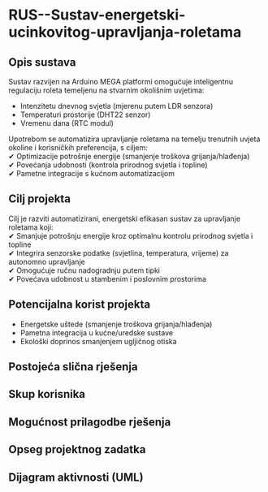 # RUS--Sustav-energetski-ucinkovitog-upravljanja-roletama
## Opis sustava
Sustav razvijen na Arduino MEGA platformi omogućuje inteligentnu regulaciju roleta temeljenu na stvarnim okolišnim uvjetima:<br>
 - Intenzitetu dnevnog svjetla (mjerenu putem LDR senzora) <br>
 - Temperaturi prostorije (DHT22 senzor) <br>
 - Vremenu dana (RTC modul) <br>
 
Upotrebom se automatizira upravljanje roletama na temelju trenutnih uvjeta okoline  i korisničkih preferencija, s ciljem: <br>
 ✔ Optimizacije potrošnje energije (smanjenje troškova grijanja/hlađenja) <br>
 ✔ Povećanja udobnosti (kontrola prirodnog svjetla i topline)<br>
 ✔ Pametne integracije s kućnom automatizacijom<br>

## Cilj projekta
Cilj je razviti automatizirani, energetski efikasan sustav za upravljanje roletama koji:<br>
 ✔ Smanjuje potrošnju energije kroz optimalnu kontrolu prirodnog svjetla i topline<br>
 ✔ Integrira senzorske podatke (svjetlina, temperatura, vrijeme) za autonomno upravljanje<br>
 ✔ Omogućuje ručnu nadogradnju putem tipki<br>
 ✔ Povećava udobnost u stambenim i poslovnim prostorima<br>

##  Potencijalna korist projekta
- Energetske uštede (smanjenje troškova grijanja/hlađenja) <br>
- Pametna integracija u kućne/uredske sustave <br>
- Ekološki doprinos smanjenjem ugljičnog otiska <br>

##  Postojeća slična rješenja

##  Skup korisnika

##  Mogućnost prilagodbe rješenja

## Opseg projektnog zadatka

## Dijagram aktivnosti (UML)

##
